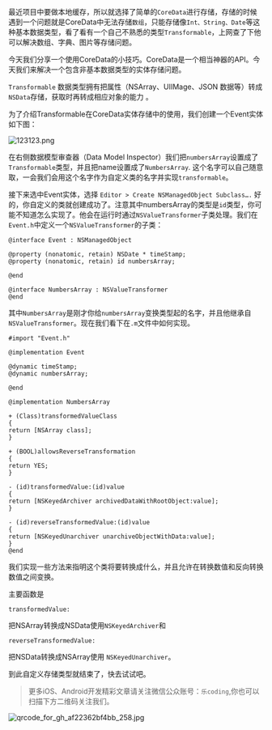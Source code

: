 最近项目中要做本地缓存，所以就选择了简单的`CoreData`进行存储，存储的时候遇到一个问题就是CoreData中无法存储`数组`，只能存储像`Int、String、Date`等这种基本数据类型，看了看有一个自己不熟悉的类型`Transformable`，上网查了下他可以解决数组、字典、图片等存储问题。

今天我们分享一个使用CoreData的小技巧。CoreData是一个相当神器的API。今天我们来解决一个包含非基本数据类型的实体存储问题。

`Transformable` 数据类型拥有把属性（NSArray、UIIMage、JSON 数据等）转成`NSData`存储，获取时再转成相应对象的能力 。

为了介绍Transformable在CoreData实体存储中的使用，我们创建一个Event实体如下图：


![123123.png](http://upload-images.jianshu.io/upload_images/1159872-f0978ea24c6ee5f4.png?imageMogr2/auto-orient/strip%7CimageView2/2/w/1240)

在右侧数据模型审查器（Data Model Inspector）我们把`numbersArray`设置成了`Transformable`类型，并且把name设置成了`NumbersArray`. 这个名字可以自己随意取，一会我们会用这个名字作为自定义类的名字并实现`transformable`。

接下来选中Event实体，选择 `Editor > Create NSManagedObject Subclass….` 好的，你自定义的类就创建成功了。注意其中numbersArray的类型是`id`类型，你可能不知道怎么实现了。他会在运行时通过`NSValueTransformer`子类处理。我们在`Event.h`中定义一个`NSValueTransformer`的子类：


	@interface Event : NSManagedObject
	
	@property (nonatomic, retain) NSDate * timeStamp;
	@property (nonatomic, retain) id numbersArray;
	
	@end
	
	@interface NumbersArray : NSValueTransformer
	@end


其中`NumbersArray`是刚才你给`numbersArray`变换类型起的名字，并且他继承自`NSValueTransformer`。现在我们看下在`.m`文件中如何实现。

	#import "Event.h"
	
	@implementation Event
	
	@dynamic timeStamp;
	@dynamic numbersArray;
	
	@end
	
	@implementation NumbersArray
	
	+ (Class)transformedValueClass
	{
	return [NSArray class];
	}
	
	+ (BOOL)allowsReverseTransformation
	{
	return YES;
	}
	
	- (id)transformedValue:(id)value
	{
	return [NSKeyedArchiver archivedDataWithRootObject:value];
	}
	
	- (id)reverseTransformedValue:(id)value
	{
	return [NSKeyedUnarchiver unarchiveObjectWithData:value];
	}
	@end
	


我们实现一些方法来指明这个类将要转换成什么，并且允许在转换数值和反向转换数值之间变换。

主要函数是

	transformedValue:

把NSArray转换成NSData使用`NSKeyedArchiver`和

	reverseTransformedValue:
	
把NSData转换成NSArray使用 `NSKeyedUnarchiver`。

到此自定义存储类型就结束了，快去试试吧。

> 更多iOS、Android开发精彩文章请关注微信公众账号：`乐coding`,你也可以扫描下方二维码关注我们。

![qrcode_for_gh_af22362bf4bb_258.jpg](http://upload-images.jianshu.io/upload_images/1159872-fc0ea2c48064eb49.jpg?imageMogr2/auto-orient/strip%7CimageView2/2/w/1240)

